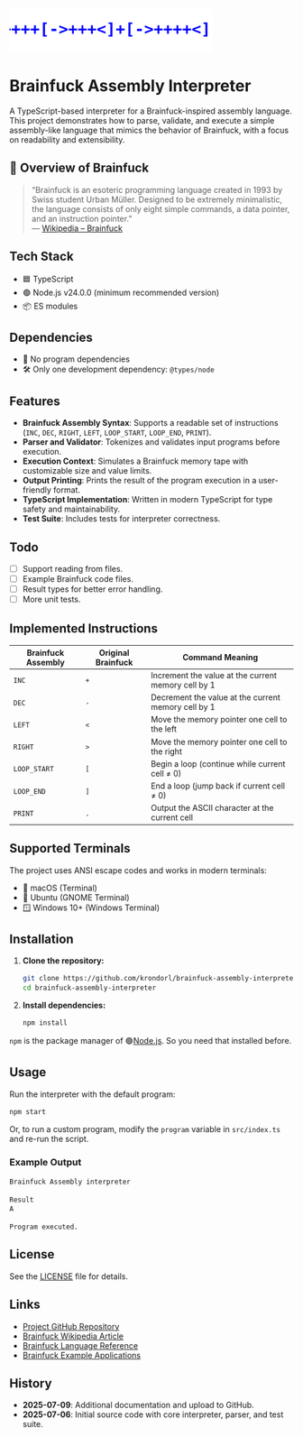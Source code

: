 <img src="docs/brainfuck-assembly-interpreter-logo.svg" width="360" height="80">

# Brainfuck Assembly Interpreter

A TypeScript-based interpreter for a Brainfuck-inspired assembly language. This project demonstrates how to parse, validate, and execute a simple assembly-like language that mimics the behavior of Brainfuck, with a focus on readability and extensibility.

## 🧠 Overview of Brainfuck

> “Brainfuck is an esoteric programming language created in 1993 by Swiss student Urban Müller. Designed to be extremely minimalistic, the language consists of only eight simple commands, a data pointer, and an instruction pointer.”  
> — [Wikipedia – Brainfuck](https://en.wikipedia.org/wiki/Brainfuck)

## Tech Stack

- 🟦 TypeScript
- 🟢 Node.js v24.0.0 (minimum recommended version)
- 📦 ES modules

## Dependencies

- 🚫 No program dependencies
- 🛠️ Only one development dependency: `@types/node`

## Features

- **Brainfuck Assembly Syntax**: Supports a readable set of instructions (`INC`, `DEC`, `RIGHT`, `LEFT`, `LOOP_START`, `LOOP_END`, `PRINT`).
- **Parser and Validator**: Tokenizes and validates input programs before execution.
- **Execution Context**: Simulates a Brainfuck memory tape with customizable size and value limits.
- **Output Printing**: Prints the result of the program execution in a user-friendly format.
- **TypeScript Implementation**: Written in modern TypeScript for type safety and maintainability.
- **Test Suite**: Includes tests for interpreter correctness.

## Todo

- [ ] Support reading from files.
- [ ] Example Brainfuck code files.
- [ ] Result types for better error handling.
- [ ] More unit tests.

## Implemented Instructions

| Brainfuck Assembly | Original Brainfuck | Command Meaning                   |
|--------------------|--------------------|------------------------------------|
| `INC`              | `+`                | Increment the value at the current memory cell by 1 |
| `DEC`              | `-`                | Decrement the value at the current memory cell by 1 |
| `LEFT`             | `<`                | Move the memory pointer one cell to the left        |
| `RIGHT`            | `>`                | Move the memory pointer one cell to the right       |
| `LOOP_START`       | `[`                | Begin a loop (continue while current cell ≠ 0)       |
| `LOOP_END`         | `]`                | End a loop (jump back if current cell ≠ 0)          |
| `PRINT`            | `.`                | Output the ASCII character at the current cell      |

## Supported Terminals

The project uses ANSI escape codes and works in modern terminals:

- 🍎 macOS (Terminal)
- 🐧 Ubuntu (GNOME Terminal)
- 🪟 Windows 10+ (Windows Terminal)

## Installation

1. **Clone the repository:**
   ```sh
   git clone https://github.com/krondorl/brainfuck-assembly-interpreter.git
   cd brainfuck-assembly-interpreter
   ```
2. **Install dependencies:**
   ```sh
   npm install
   ```

`npm` is the package manager of 🟢[Node.js](https://nodejs.org/en/download/current). So you need that installed before.

## Usage

Run the interpreter with the default program:

```sh
npm start
```

Or, to run a custom program, modify the `program` variable in `src/index.ts` and re-run the script.

### Example Output

```
Brainfuck Assembly interpreter

Result
A

Program executed.
```

## License

See the [LICENSE](./LICENSE) file for details.

## Links

- [Project GitHub Repository](https://github.com/krondorl/brainfuck-assembly-interpreter)
- [Brainfuck Wikipedia Article](https://en.wikipedia.org/wiki/Brainfuck)
- [Brainfuck Language Reference](https://esolangs.org/wiki/Brainfuck)
- [Brainfuck Example Applications](https://brainfuck.org/)

## History

- **2025-07-09**: Additional documentation and upload to GitHub.
- **2025-07-06**: Initial source code with core interpreter, parser, and test suite.
